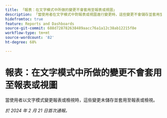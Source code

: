 ```yaml
---
title: 「報表：在文字模式中所做的變更不會套用至報表或視圖」
description: 「當使用者在文字模式中對報表或視圖進行變更時，這些變更不會儲存並套用至報表或視圖。」
hidefromtoc: true
feature: Reports and Dashboards
source-git-commit: 688d728782638489aacc76a1a12c38ab12215f8e
workflow-type: tm+mt
source-wordcount: '82'
ht-degree: 68%

---
```



# 報表：在文字模式中所做的變更不會套用至報表或視圖

當使用者以文字模式變更報表或檢視時，這些變更未儲存並套用至報表或檢視。

_於 2024 年 2 月 21 日首次通報。_
